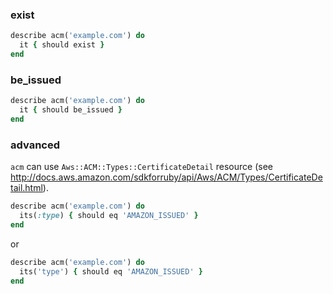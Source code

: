 ### exist

```ruby
describe acm('example.com') do
  it { should exist }
end
```

### be_issued

```ruby
describe acm('example.com') do
  it { should be_issued }
end
```

### advanced

`acm` can use `Aws::ACM::Types::CertificateDetail` resource (see http://docs.aws.amazon.com/sdkforruby/api/Aws/ACM/Types/CertificateDetail.html).

```ruby
describe acm('example.com') do
  its(:type) { should eq 'AMAZON_ISSUED' }
end
```

or

```ruby
describe acm('example.com') do
  its('type') { should eq 'AMAZON_ISSUED' }
end
```
